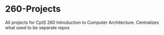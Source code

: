 # 260-Projects
All projects for CptS 260 Introduction to Computer Architecture. Centralizes what used to be separate repos
